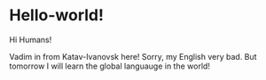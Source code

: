 # Hello-world!

Hi Humans!

Vadim in from Katav-Ivanovsk here! Sorry, my English very bad. But tomorrow I will learn the global languauge in the world!
